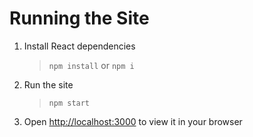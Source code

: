 # Running the Site
1. Install React dependencies
    > `npm install` or `npm i`
2. Run the site
    > `npm start`
3. Open [http://localhost:3000](http://localhost:3000) to view it in your browser
